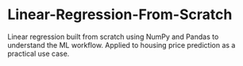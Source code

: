 # Linear-Regression-From-Scratch
Linear regression built from scratch using NumPy and Pandas to understand the ML workflow. Applied to housing price prediction as a practical use case.
